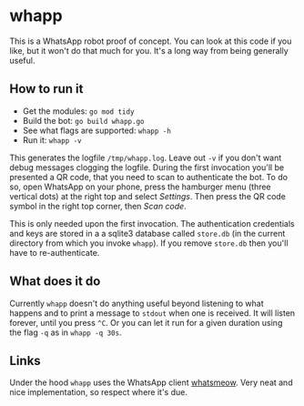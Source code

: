 # whapp

This is a WhatsApp robot proof of concept. You can look at this code if you like, but it won't do that much for you. It's a long way from being generally useful.

## How to run it

- Get the modules: `go mod tidy`
- Build the bot: `go build whapp.go`
- See what flags are supported: `whapp -h`
- Run it: `whapp -v`

This generates the logfile `/tmp/whapp.log`. Leave out `-v` if you don't want debug messages clogging the logfile. During the first invocation you'll be presented a QR code, that you need to scan to authenticate the bot. To do so, open WhatsApp on your phone, press the hamburger menu (three vertical dots) at the right top and select *Settings*. Then press the QR code symbol in the right top corner, then *Scan code*.

This is only needed upon the first invocation. The authentication credentials and keys are stored in a a sqlite3 database called `store.db` (in the current directory from which you invoke `whapp`). If you remove `store.db` then you'll have to re-authenticate.

## What does it do

Currently `whapp` doesn't do anything useful beyond listening to what happens and to print a message to `stdout` when one is received. It will listen forever, until you press `^C`. Or you can let it run for a given duration using the flag `-q` as in `whapp -q 30s`.

## Links

Under the hood `whapp` uses the WhatsApp client [whatsmeow](http://go.mau.fi/whatsmeow). Very neat and nice implementation, so respect where it's due.